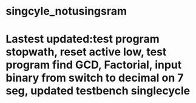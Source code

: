 # singcyle_notusingsram
# Lastest updated:test program stopwath, reset active low, test program find GCD, Factorial, input binary from switch to decimal on 7 seg, updated testbench singlecycle
